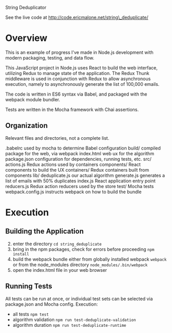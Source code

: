 String Deduplicator

See the live code at http://code.ericmalone.net/string\_deduplicate/


# Overview

This is an example of progress I've made in Node.js development with 
modern packaging, testing, and data flow.
   
This JavaScript project in Node.js uses React to build the web interface, 
utilizing Redux to manage state of the application. The Redux Thunk
middleware is used in conjunction with Redux to allow asynchronous execution,
namely to asynchronously generate the list of 100,000 emails.

The code is written in ES6 syntax via Babel, and packaged with the webpack 
module bundler.

Tests are written in the Mocha framework with Chai assertions.


## Organization

Relevant files and directories, not a complete list.

.babelrc                used by mocha to determine Babel configuration
build/                  compiled package for the web, via webpack
index.html              web ux for the algorithm
package.json            configuration for dependencies, running tests, etc.
src/     
   actions.js           Redux actions used by containers
   components/          React components to build the UX
   containers/          Redux containers built from components
   lib/
      deduplicate.js    our actual algorithm
      generate.js       generates a list of emails with 50% duplicates
      index.js          React application entry point
   reducers.js          Redux action reducers used by the store 
test/                   Mocha tests
webpack.config.js       instructs webpack on how to build the bundle


# Execution

## Building the Application

2. enter the directory
   `cd string_deduplicate`
3. bring in the npm packages, check for errors before proceeding
   `npm install`
4. build the webpack bundle either from globally installed webpack
   `webpack`
   or from the node\_modules directory
   `node_modules/.bin/webpack`
5. open the index.html file in your web browser


## Running Tests

All tests can be run at once, or individual test sets can be selected via
package.json and Mocha config. Execution:

* all tests
   `npm test`
* algorithm validation
   `npm run test-deduplicate-validation`
* algorithm duration
   `npm run test-deduplicate-runtime`
